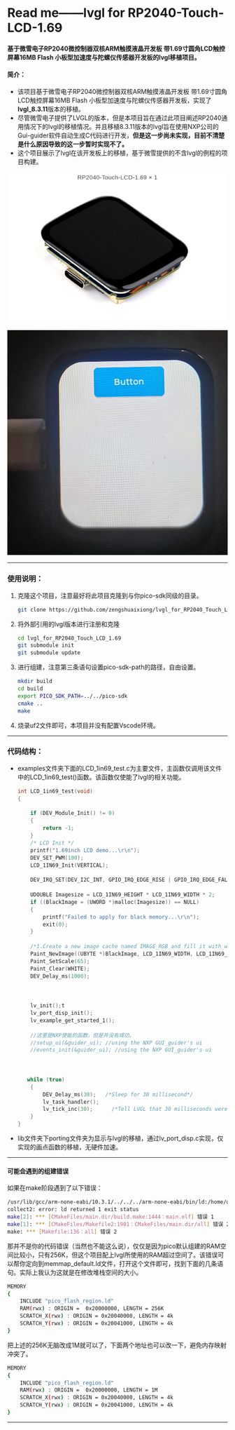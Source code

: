 # Read me——lvgl for RP2040-Touch-LCD-1.69

#### **基于微雪电子RP2040微控制器双核ARM触摸液晶开发板 带1.69寸圆角LCD触控屏幕16MB Flash 小板型加速度与陀螺仪传感器开发板的lvgl移植项目。**

#### 简介：

- 该项目基于微雪电子RP2040微控制器双核ARM触摸液晶开发板 带1.69寸圆角LCD触控屏幕16MB Flash 小板型加速度与陀螺仪传感器开发板，实现了**lvgl_8.3.11**版本的移植。
- 尽管微雪电子提供了LVGL的版本，但是本项目旨在通过此项目阐述RP2040通用情况下的lvgl的移植情况。并且移植8.3.11版本的lvgl旨在使用NXP公司的Gui-guider软件自动生成C代码进行开发，**但是这一步尚未实现，目前不清楚是什么原因导致的这一步暂时实现不了。**
- 这个项目展示了lvgl在该开发板上的移植，基于微雪提供的不含lvgl的例程的项目构建。

![](.\image\RP2040.png)

![](.\image\result.jpg)

------

### 使用说明：

1. 克隆这个项目，注意最好将此项目克隆到与你pico-sdk同级的目录。

   ```bash
   git clone https://github.com/zengshuaixiong/lvgl_for_RP2040_Touch_LCD_1.69.git
   ```

2. 将外部引用的lvgl版本进行注册和克隆

   ```bash
   cd lvgl_for_RP2040_Touch_LCD_1.69
   git submodule init
   git submodule update
   ```

3. 进行组建，注意第三条语句设置pico-sdk-path的路径，自由设置。

   ```bash
   mkdir build
   cd build
   export PICO_SDK_PATH=../../pico-sdk
   cmake ..
   make
   ```

4. 烧录uf2文件即可，本项目并没有配置Vscode环境。

------

### 代码结构：

- examples文件夹下面的LCD_1in69_test.c为主要文件，主函数仅调用该文件中的LCD_1in69_test()函数。该函数仅使能了lvgl的相关功能。

  ```c
  int LCD_1in69_test(void)
  {
  
      if (DEV_Module_Init() != 0)
      {
          return -1;
      }
      /* LCD Init */
      printf("1.69inch LCD demo...\r\n");
      DEV_SET_PWM(100);
      LCD_1IN69_Init(VERTICAL);
      
      DEV_IRQ_SET(DEV_I2C_INT, GPIO_IRQ_EDGE_RISE | GPIO_IRQ_EDGE_FALL, true, &Touch_INT_callback);
      
      UDOUBLE Imagesize = LCD_1IN69_HEIGHT * LCD_1IN69_WIDTH * 2;
      if ((BlackImage = (UWORD *)malloc(Imagesize)) == NULL)
      {
          printf("Failed to apply for black memory...\r\n");
          exit(0);
      }
      
      /*1.Create a new image cache named IMAGE_RGB and fill it with white*/
      Paint_NewImage((UBYTE *)BlackImage, LCD_1IN69_WIDTH, LCD_1IN69_HEIGHT, 90, WHITE);
      Paint_SetScale(65);
      Paint_Clear(WHITE);
      DEV_Delay_ms(1000);
      
      
      
      lv_init();t
      lv_port_disp_init();
      lv_example_get_started_1();
      
      //这里是NXP使能的函数，但是并没有成功。
      //setup_ui(&guider_ui); //using the NXP GUI_guider's ui
      //events_init(&guider_ui); //using the NXP GUI_guider's ui
     
      
      
     while (true)
      {
          DEV_Delay_ms(30);   /*Sleep for 30 millisecond*/
          lv_task_handler();
          lv_tick_inc(30);      /*Tell LVGL that 30 milliseconds were elapsed*/
      }
  }
  ```

- lib文件夹下porting文件夹为显示与lvgl的移植，通过lv_port_disp.c实现，仅实现的画点函数的移植，无硬件加速。

------

#### 可能会遇到的组建错误

如果在make阶段遇到了以下错误：

```bash
/usr/lib/gcc/arm-none-eabi/10.3.1/../../../arm-none-eabi/bin/ld:/home/oscar/pico/pico-sdk/src/rp2_common/pico_crt0/rp2040/memmap_default.ld:218 cannot move location counter backwards (from 0000000020095120 to 0000000020040000)
collect2: error: ld returned 1 exit status
make[2]: *** [CMakeFiles/main.dir/build.make:1444：main.elf] 错误 1
make[1]: *** [CMakeFiles/Makefile2:1901：CMakeFiles/main.dir/all] 错误 2
make: *** [Makefile:136：all] 错误 2
```

那并不是你的代码错误（当然也不能这么说），仅仅是因为pico默认组建的RAM空间比较小，只有256K，但这个项目配上lvgl所使用的RAM超过空间了。该错误可以帮你定向到memmap_default.ld文件，打开这个文件即可，找到下面的几条语句。实际上我认为这就是在修改堆栈空间的大小。

```bash
MEMORY
{
    INCLUDE "pico_flash_region.ld"
    RAM(rwx) : ORIGIN =  0x20000000, LENGTH = 256K
    SCRATCH_X(rwx) : ORIGIN = 0x20040000, LENGTH = 4k
    SCRATCH_Y(rwx) : ORIGIN = 0x20041000, LENGTH = 4k
}
```

把上述的256K无脑改成1M就可以了，下面两个地址也可以改一下，避免内存映射冲突了。

```bash
MEMORY
{
    INCLUDE "pico_flash_region.ld"
    RAM(rwx) : ORIGIN =  0x20000000, LENGTH = 1M
    SCRATCH_X(rwx) : ORIGIN = 0x20040000, LENGTH = 4k
    SCRATCH_Y(rwx) : ORIGIN = 0x20041000, LENGTH = 4k
}
```

------


